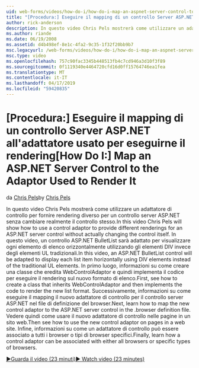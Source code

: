 ```yaml
---
uid: web-forms/videos/how-do-i/how-do-i-map-an-aspnet-server-control-to-the-adaptor-used-to-render-it
title: "[Procedura:] Eseguire il mapping di un controllo Server ASP.NET all'adattatore usato per eseguirne il rendering | Microsoft Docs"
author: rick-anderson
description: In questo video Chris Pels mostrerà come utilizzare un adattatore di controllo per fornire rendering diverso per un controllo server ASP.NET senza cambiare realmente c...
ms.author: riande
ms.date: 06/19/2008
ms.assetid: d4b498ef-8e1c-4fa2-9c35-1f32f20bb9b7
msc.legacyurl: /web-forms/videos/how-do-i/how-do-i-map-an-aspnet-server-control-to-the-adaptor-used-to-render-it
msc.type: video
ms.openlocfilehash: 757c90fac3345b448513fb4c7cd946a3d10f3f89
ms.sourcegitcommit: 0f1119340e4464720cfd16d0ff15764746ea1fea
ms.translationtype: MT
ms.contentlocale: it-IT
ms.lasthandoff: 04/17/2019
ms.locfileid: "59420835"
---
```

# <a name="how-do-i-map-an-aspnet-server-control-to-the-adaptor-used-to-render-it"></a><span data-ttu-id="29f9a-103">[Procedura:] Eseguire il mapping di un controllo Server ASP.NET all'adattatore usato per eseguirne il rendering</span><span class="sxs-lookup"><span data-stu-id="29f9a-103">[How Do I:] Map an ASP.NET Server Control to the Adaptor Used to Render It</span></span>

<span data-ttu-id="29f9a-104">da [Chris Pels](https://twitter.com/chrispels)</span><span class="sxs-lookup"><span data-stu-id="29f9a-104">by [Chris Pels](https://twitter.com/chrispels)</span></span>

<span data-ttu-id="29f9a-105">In questo video Chris Pels mostrerà come utilizzare un adattatore di controllo per fornire rendering diverso per un controllo server ASP.NET senza cambiare realmente il controllo stesso.</span><span class="sxs-lookup"><span data-stu-id="29f9a-105">In this video Chris Pels will show how to use a control adaptor to provide different renderings for an ASP.NET server control without actually changing the control itself.</span></span> <span data-ttu-id="29f9a-106">In questo video, un controllo ASP.NET BulletList sarà adattato per visualizzare ogni elemento di elenco orizzontalmente utilizzando gli elementi DIV invece degli elementi UL tradizionali.</span><span class="sxs-lookup"><span data-stu-id="29f9a-106">In this video, an ASP.NET BulletList control will be adapted to display each list item horizontally using DIV elements instead of the traditional UL elements.</span></span> <span data-ttu-id="29f9a-107">In primo luogo, informazioni su come creare una classe che eredita WebControlAdaptor e quindi implementa il codice per eseguire il rendering sul nuovo formato di elenco.</span><span class="sxs-lookup"><span data-stu-id="29f9a-107">First, see how to create a class that inherits WebControlAdaptor and then implements the code to render the new list format.</span></span> <span data-ttu-id="29f9a-108">Successivamente, informazioni su come eseguire il mapping il nuovo adattatore di controllo per il controllo server ASP.NET nel file di definizione del browser.</span><span class="sxs-lookup"><span data-stu-id="29f9a-108">Next, learn how to map the new control adaptor to the ASP.NET server control in the .browser definition file.</span></span> <span data-ttu-id="29f9a-109">Vedere quindi come usare il nuovo adattatore di controllo nelle pagine in un sito web.</span><span class="sxs-lookup"><span data-stu-id="29f9a-109">Then see how to use the new control adaptor on pages in a web site.</span></span> <span data-ttu-id="29f9a-110">Infine, informazioni su come un adattatore di controllo può essere associato a tutti i browser o tipi di browser specifici.</span><span class="sxs-lookup"><span data-stu-id="29f9a-110">Finally, learn how a control adaptor can be associated with either all browsers or specific types of browsers.</span></span>

[<span data-ttu-id="29f9a-111">&#9654;Guarda il video (23 minuti)</span><span class="sxs-lookup"><span data-stu-id="29f9a-111">&#9654; Watch video (23 minutes)</span></span>](https://channel9.msdn.com/Blogs/ASP-NET-Site-Videos/how-do-i-map-an-aspnet-server-control-to-the-adaptor-used-to-render-it)

